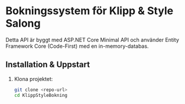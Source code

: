﻿# Bokningssystem för Klipp & Style Salong

Detta API är byggt med ASP.NET Core Minimal API och använder Entity Framework Core (Code-First) med en in-memory-databas.

## Installation & Uppstart

1. Klona projektet:
   ```bash
   git clone <repo-url>
   cd KlippStyleBokning